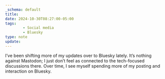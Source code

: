 ```yaml
---
_schema: default
title:
date: 2024-10-30T08:27:00-05:00
tags:
		- Social media
		- Bluesky
type: note
update:
---
```


I’ve been shifting more of my updates over to Bluesky lately. It’s nothing against Mastodon; I just don’t feel as connected to the tech-focused discussions there. Over time, I see myself spending more of my posting and interaction on Bluesky.
